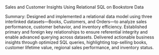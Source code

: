 Sales and Customer Insights Using Relational SQL on Bookstore Data

Summary:
Designed and implemented a relational data model using three interlinked datasets—Books, Customers, and Orders—to analyze sales performance, customer behavior, and inventory efficiency. Established primary and foreign key relationships to ensure referential integrity and enable advanced querying across datasets. Delivered actionable business insights through optimized SQL queries, highlighting top-selling books, customer lifetime value, regional sales performance, and inventory status.


